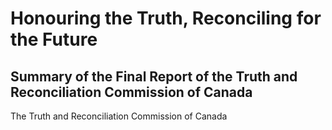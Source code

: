 # Honouring the Truth, Reconciling for the Future

## Summary of the Final Report of the Truth and Reconciliation Commission of Canada

The Truth and Reconciliation Commission of Canada
